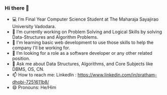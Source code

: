 ### Hi there 👋


- 💻 I’m Final Year Computer Science Student at The Maharaja Sayajirao University Vadodara. 
- 🔭 I’m currently working on Problem Solving and Logical Skills by solving Data-Structures and Algorithm Problems.
- 🌱 I'm learning basic web development to use those skills to help the company I'll be working for. 
- 👯 I’m looking for a role as a software developer or any other related position.
- 💬 Ask me about Data Structures, Algorithms, and Core Subjects like DBMS, OS, CN.
- 📫 How to reach me: LinkedIn : https://www.linkedin.com/in/pratham-dhobi-7251611b8/
- 😄 Pronouns: He/Him
